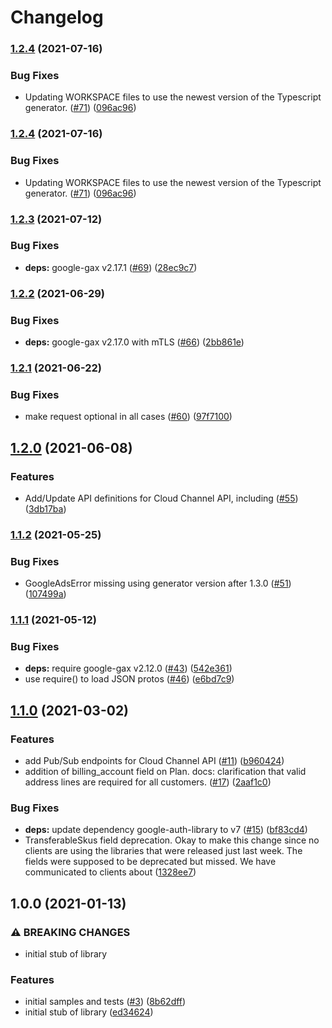 # Changelog

### [1.2.4](https://www.github.com/googleapis/nodejs-channel/compare/v1.2.3...v1.2.4) (2021-07-16)


### Bug Fixes

* Updating WORKSPACE files to use the newest version of the Typescript generator. ([#71](https://www.github.com/googleapis/nodejs-channel/issues/71)) ([096ac96](https://www.github.com/googleapis/nodejs-channel/commit/096ac96502d91645cf5c539bc94bcf46599d9533))

### [1.2.4](https://www.github.com/googleapis/nodejs-channel/compare/v1.2.3...v1.2.4) (2021-07-16)


### Bug Fixes

* Updating WORKSPACE files to use the newest version of the Typescript generator. ([#71](https://www.github.com/googleapis/nodejs-channel/issues/71)) ([096ac96](https://www.github.com/googleapis/nodejs-channel/commit/096ac96502d91645cf5c539bc94bcf46599d9533))

### [1.2.3](https://www.github.com/googleapis/nodejs-channel/compare/v1.2.2...v1.2.3) (2021-07-12)


### Bug Fixes

* **deps:** google-gax v2.17.1 ([#69](https://www.github.com/googleapis/nodejs-channel/issues/69)) ([28ec9c7](https://www.github.com/googleapis/nodejs-channel/commit/28ec9c77e2ff3d87a51a6acd82dc0ea09c4a399a))

### [1.2.2](https://www.github.com/googleapis/nodejs-channel/compare/v1.2.1...v1.2.2) (2021-06-29)


### Bug Fixes

* **deps:** google-gax v2.17.0 with mTLS ([#66](https://www.github.com/googleapis/nodejs-channel/issues/66)) ([2bb861e](https://www.github.com/googleapis/nodejs-channel/commit/2bb861ecafe3851d97429aca7fdb9dbc47f1c4d5))

### [1.2.1](https://www.github.com/googleapis/nodejs-channel/compare/v1.2.0...v1.2.1) (2021-06-22)


### Bug Fixes

* make request optional in all cases ([#60](https://www.github.com/googleapis/nodejs-channel/issues/60)) ([97f7100](https://www.github.com/googleapis/nodejs-channel/commit/97f7100ac2cc40a783ec2bcd5a535f4e5999889d))

## [1.2.0](https://www.github.com/googleapis/nodejs-channel/compare/v1.1.2...v1.2.0) (2021-06-08)


### Features

* Add/Update API definitions for Cloud Channel API, including ([#55](https://www.github.com/googleapis/nodejs-channel/issues/55)) ([3db17ba](https://www.github.com/googleapis/nodejs-channel/commit/3db17ba086e1da649e905ba4235c1dc64bd1a883))

### [1.1.2](https://www.github.com/googleapis/nodejs-channel/compare/v1.1.1...v1.1.2) (2021-05-25)


### Bug Fixes

* GoogleAdsError missing using generator version after 1.3.0 ([#51](https://www.github.com/googleapis/nodejs-channel/issues/51)) ([107499a](https://www.github.com/googleapis/nodejs-channel/commit/107499a1eec09021e72ad8b1b75f644f6644f8a9))

### [1.1.1](https://www.github.com/googleapis/nodejs-channel/compare/v1.1.0...v1.1.1) (2021-05-12)


### Bug Fixes

* **deps:** require google-gax v2.12.0 ([#43](https://www.github.com/googleapis/nodejs-channel/issues/43)) ([542e361](https://www.github.com/googleapis/nodejs-channel/commit/542e361d7f932359b0f793d4d3781be089360de1))
* use require() to load JSON protos ([#46](https://www.github.com/googleapis/nodejs-channel/issues/46)) ([e6bd7c9](https://www.github.com/googleapis/nodejs-channel/commit/e6bd7c9765f102577a9b3d84c3f8b88b36571df5))

## [1.1.0](https://www.github.com/googleapis/nodejs-channel/compare/v1.0.0...v1.1.0) (2021-03-02)


### Features

* add Pub/Sub endpoints for Cloud Channel API ([#11](https://www.github.com/googleapis/nodejs-channel/issues/11)) ([b960424](https://www.github.com/googleapis/nodejs-channel/commit/b9604240d4ec9d4a5dcf897f32bdde9601a9e34a))
* addition of billing_account field on Plan. docs: clarification that valid address lines are required for all customers. ([#17](https://www.github.com/googleapis/nodejs-channel/issues/17)) ([2aaf1c0](https://www.github.com/googleapis/nodejs-channel/commit/2aaf1c05df23b2c4b833d2d2306f6d91dd6385c8))


### Bug Fixes

* **deps:** update dependency google-auth-library to v7 ([#15](https://www.github.com/googleapis/nodejs-channel/issues/15)) ([bf83cd4](https://www.github.com/googleapis/nodejs-channel/commit/bf83cd46b0be42acca06ce413471a82826ad83b8))
* TransferableSkus field deprecation. Okay to make this change since no clients are using the libraries that were released just last week. The fields were supposed to be deprecated but missed. We have communicated to clients about ([1328ee7](https://www.github.com/googleapis/nodejs-channel/commit/1328ee72f6df6673db77c9aed58a9e5146363c3b))

## 1.0.0 (2021-01-13)


### ⚠ BREAKING CHANGES

* initial stub of library

### Features

* initial samples and tests ([#3](https://www.github.com/googleapis/nodejs-channel/issues/3)) ([8b62dff](https://www.github.com/googleapis/nodejs-channel/commit/8b62dff1ef30649bcecadde8e862dce85446a2de))
* initial stub of library ([ed34624](https://www.github.com/googleapis/nodejs-channel/commit/ed34624b07494fcab099b621d5e60a8c5e107a1d))
